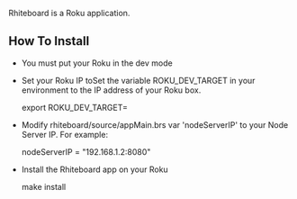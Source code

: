 Rhiteboard is a Roku application.

How To Install
--------------

- You must put your Roku in the dev mode

- Set your Roku IP toSet the variable ROKU_DEV_TARGET in 
your environment to the IP address of your Roku box.

    export ROKU_DEV_TARGET=<YOUR ROKU IP>

- Modify rhiteboard/source/appMain.brs var 'nodeServerIP' to your 
Node Server IP. For example:


    nodeServerIP = "192.168.1.2:8080"


- Install the Rhiteboard app on your Roku


    make install

